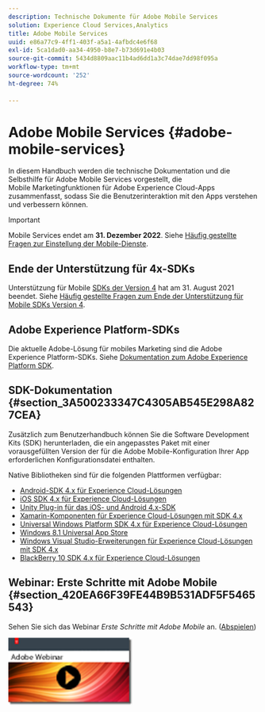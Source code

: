 ```yaml
---
description: Technische Dokumente für Adobe Mobile Services
solution: Experience Cloud Services,Analytics
title: Adobe Mobile Services
uuid: e86a77c9-4ff1-403f-a5a1-4afbdc4e6f68
exl-id: 5ca1dad0-aa34-4950-b8e7-b73d691e4b03
source-git-commit: 5434d8809aac11b4ad6dd1a3c74dae7dd98f095a
workflow-type: tm+mt
source-wordcount: '252'
ht-degree: 74%

---
```


# Adobe Mobile Services {#adobe-mobile-services}

In diesem Handbuch werden die technische Dokumentation und die Selbsthilfe für Adobe Mobile Services vorgestellt, die Mobile Marketingfunktionen für Adobe Experience Cloud-Apps zusammenfasst, sodass Sie die Benutzerinteraktion mit den Apps verstehen und verbessern können.

>[!IMPORTANT]
>
>Mobile Services endet am **31. Dezember 2022**. Siehe [Häufig gestellte Fragen zur Einstellung der Mobile-Dienste](eol.md).

## Ende der Unterstützung für 4x-SDKs

Unterstützung für Mobile [SDKs der Version 4](https://github.com/Adobe-Marketing-Cloud/mobile-services) hat am 31. August 2021 beendet. Siehe [Häufig gestellte Fragen zum Ende der Unterstützung für Mobile SDKs Version 4](https://aep-sdks.gitbook.io/docs/version-4-sdk-end-of-support-faq).

## Adobe Experience Platform-SDKs

Die aktuelle Adobe-Lösung für mobiles Marketing sind die Adobe Experience Platform-SDKs. Siehe [Dokumentation zum Adobe Experience Platform SDK](https://aep-sdks.gitbook.io/docs/).

## SDK-Dokumentation {#section_3A500233347C4305AB545E298A827CEA}

Zusätzlich zum Benutzerhandbuch können Sie die Software Development Kits (SDK) herunterladen, die ein angepasstes Paket mit einer vorausgefüllten Version der für die Adobe Mobile-Konfiguration Ihrer App erforderlichen Konfigurationsdatei enthalten.

Native Bibliotheken sind für die folgenden Plattformen verfügbar:

* [Android-SDK 4.x für Experience Cloud-Lösungen](/help/android/overview.md)
* [iOS SDK 4.x für Experience Cloud-Lösungen](/help/ios/overview.md)
* [Unity Plug-in für das iOS- und Android 4.x-SDK](/help/unity/get-started.md)
* [Xamarin-Komponenten für Experience Cloud-Lösungen mit SDK 4.x](/help/xamarin/get-started.md)
* [Universal Windows Platform SDK 4.x für Experience Cloud-Lösungen](/help/universal-windows/overview.md)
* [Windows 8.1 Universal App Store](/help/windows-appstore/overview.md)
* [Windows Visual Studio-Erweiterungen für Experience Cloud-Lösungen mit SDK 4.x](/help/windows-appstore/extensions/win-vse-4x.md)
* [BlackBerry 10 SDK 4.x für Experience Cloud-Lösungen](/help/blackberry/overview.md)

## Webinar: Erste Schritte mit Adobe Mobile {#section_420EA66F39FE44B9B531ADF5F5465543}

Sehen Sie sich das Webinar *Erste Schritte mit Adobe Mobile* an. ([Abspielen](https://adobe.ly/PsxCFn))

[![Link-Bild](assets/webinar.png)](https://adobe.ly/PsxCFn)
